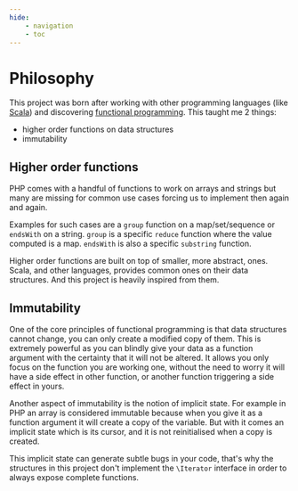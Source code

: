 ```yaml
---
hide:
    - navigation
    - toc
---
```


# Philosophy

This project was born after working with other programming languages (like [Scala](https://scala-lang.org)) and discovering [functional programming](https://en.wikipedia.org/wiki/Functional_programming). This taught me 2 things:

- higher order functions on data structures
- immutability

## Higher order functions

PHP comes with a handful of functions to work on arrays and strings but many are missing for common use cases forcing us to implement then again and again.

Examples for such cases are a `group` function on a map/set/sequence or `endsWith` on a string. `group` is a specific `reduce` function where the value computed is a map. `endsWith` is also a specific `substring` function.

Higher order functions are built on top of smaller, more abstract, ones. Scala, and other languages, provides common ones on their data structures. And this project is heavily inspired from them.

## Immutability

One of the core principles of functional programming is that data structures cannot change, you can only create a modified copy of them. This is extremely powerful as you can blindly give your data as a function argument with the certainty that it will not be altered. It allows you only focus on the function you are working one, without the need to worry it will have a side effect in other function, or another function triggering a side effect in yours.

Another aspect of immutability is the notion of implicit state. For example in PHP an array is considered immutable because when you give it as a function argument it will create a copy of the variable. But with it comes an implicit state which is its cursor, and it is not reinitialised when a copy is created.

This implicit state can generate subtle bugs in your code, that's why the structures in this project don't implement the `\Iterator` interface in order to always expose complete functions.
